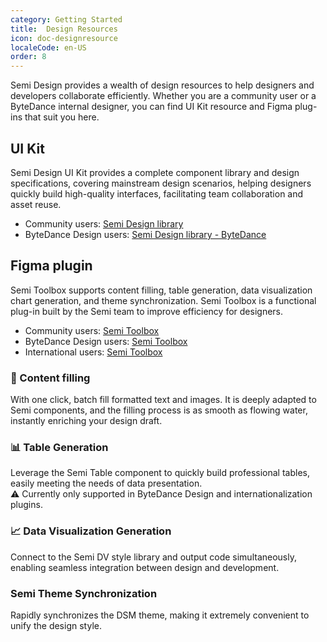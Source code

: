 ```yaml
---
category: Getting Started
title:  Design Resources
icon: doc-designresource
localeCode: en-US
order: 8
---
```


Semi Design provides a wealth of design resources to help designers and developers collaborate efficiently. Whether you are a community user or a ByteDance internal designer, you can find UI Kit resource and Figma plug-ins that suit you here.

## UI Kit
Semi Design UI Kit provides a complete component library and design specifications, covering mainstream design scenarios, helping designers quickly build high-quality interfaces, facilitating team collaboration and asset reuse.
- Community users: [Semi Design library](https://www.figma.com/community/file/1509783980598707066/semi-design-library)
- ByteDance Design users: [Semi Design library - ByteDance](https://www.figma.com/design/81rCf36kFTcxedsGgAibzd/Semi-Design--Base-?t=uy6hMwE8gwGgijZF-0)

## Figma plugin
Semi Toolbox supports content filling, table generation, data visualization chart generation, and theme synchronization. Semi Toolbox is a functional plug-in built by the Semi team to improve efficiency for designers.
- Community users: [Semi Toolbox](https://www.figma.com/community/plugin/1450409416307888169/semi-toolbox)
- ByteDance Design users: [Semi Toolbox](https://www.figma.com/community/plugin/1435200322193309779)
- International users: [Semi Toolbox](https://www.figma.com/community/plugin/1435204511882469475)


### 📝 Content filling

 With one click, batch fill formatted text and images. It is deeply adapted to Semi components, and the filling process is as smooth as flowing water, instantly enriching your design draft.<br />
<MyImage src="https://lf3-static.bytednsdoc.com/obj/eden-cn/ptlz_zlp/ljhwZthlaukjlkulzlp/figma-toolbox/docs/contentFill-en-us.gif" width="885" />


### 📊 Table Generation

Leverage the Semi Table component to quickly build professional tables, easily meeting the needs of data presentation.<br /> ⚠️ Currently only supported in ByteDance Design and internationalization plugins.
<MyImage src="https://lf3-static.bytednsdoc.com/obj/eden-cn/ptlz_zlp/ljhwZthlaukjlkulzlp/figma-toolbox/docs/table-generate-en.gif" width="885"  />


### 📈 Data Visualization Generation

Connect to the Semi DV style library and output code simultaneously, enabling seamless integration between design and development.<br /> 
<MyImage src="https://lf3-static.bytednsdoc.com/obj/eden-cn/ptlz_zlp/ljhwZthlaukjlkulzlp/figma-toolbox/docs/dv-en.gif" width="885" />


### Semi Theme Synchronization

Rapidly synchronizes the DSM theme, making it extremely convenient to unify the design style.<br/>
<MyImage src="https://lf3-static.bytednsdoc.com/obj/eden-cn/ptlz_zlp/ljhwZthlaukjlkulzlp/figma-toolbox/docs/Theme-sync.png" width="387"  />